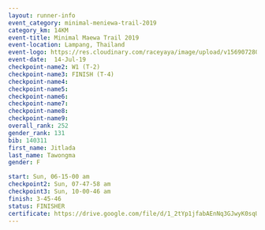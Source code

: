 ```yaml
---
layout: runner-info 
event_category: minimal-meniewa-trail-2019 
category_km: 14KM 
event-title: Minimal Maewa Trail 2019 
event-location: Lampang, Thailand 
event-logo: https://res.cloudinary.com/raceyaya/image/upload/v1569072805/logo/minimal-trail_ktnvsp.jpg 
event-date:  14-Jul-19 
checkpoint-name2: W1 (T-2) 
checkpoint-name3: FINISH (T-4) 
checkpoint-name4: 
checkpoint-name5: 
checkpoint-name6: 
checkpoint-name7: 
checkpoint-name8: 
checkpoint-name9: 
overall_rank: 252
gender_rank: 131
bib: 140311
first_name: Jitlada
last_name: Tawongma
gender: F

start: Sun, 06-15-00 am
checkpoint2: Sun, 07-47-58 am
checkpoint3: Sun, 10-00-46 am
finish: 3-45-46
status: FINISHER
certificate: https://drive.google.com/file/d/1_2tYp1jfabAEnNq3GJwyK0sqU1A1T74W/view?usp=sharing
---
```

